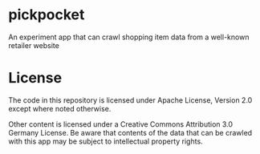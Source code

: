 pickpocket
==========

An experiment app that can crawl shopping item data from a well-known retailer website

License
==========

The code in this repository is licensed under Apache License, Version 2.0 except where noted otherwise.

Other content is licensed under a Creative Commons Attribution 3.0 Germany License. Be aware that contents of the data that can be crawled with this app may be subject to intellectual property rights.
